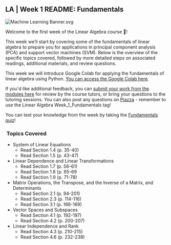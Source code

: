 LA | Week 1 README: Fundamentals
--------------------------------

![Machine Learning Banner.svg](https://wustl-catalog.instructure.com/courses/254/files/25267/download)

Welcome to the first week of the Linear Algebra course 📣! 

This week we’ll start by covering some of the fundamentals of linear algebra to prepare you for applications in principal component analysis (PCA) and support vector machines (SVM). Below is the overview of the specific topics covered, followed by more detailed steps on associated readings, additional materials, and review questions.

This week we will introduce Google Colab for applying the fundamentals of linear algebra using Python. [You can access the Google Colab here](https://wustl-catalog.instructure.com/courses/254/pages/la-programming-practice-1-fundamentals "[LA] Programming Practice 1: Fundamentals "). 

If you'd like additional feedback, you can [submit your work from the modules here](https://wustl-catalog.instructure.com/courses/254/assignments/1196 "[LA] Submission 1: Fundamentals") for review by the course tutors, or bring your questions to the tutoring sessions. You can also post any questions on [Piazza](https://piazza.com/class/li3om30wsqx4yu) - remember to use the Linear Algebra Week\_1\_Fundamentals tag! 

You can test your knowledge from the week by taking the [Fundamentals quiz](https://wustl-catalog.instructure.com/courses/254/assignments/1182 "[LA] Quiz 1: Fundamentals ")! 

###  Topics Covered

*   System of Linear Equations
    *   Read Section 1.4 (p. 35-40)
    *   Read Section 1.5 (p. 43-47)
*   Linear Dependence and Linear Transformations
    *   Read Section 1.7 (p. 56-61) 
    *   Read Section 1.8 (p. 65-69
    *   Read Section 1.9 (p. 71-78)
*   Matrix Operations, the Transpose, and the Inverse of a Matrix, and Determinants 
    *   Read Section 2.1 (p. 94-201)
    *   Read Section 2.3 (p. 114-116)
    *   Read Section 3.1 (p. 166-169)
*   Vector Spaces and Subspaces
    *   Read Section 4.1 (p. 192-197)
    *   Read Section 4.2 (p. 200-207)
*   Linear Independence and Rank
    *   Read Section 4.3 (p. 210-215) 
    *   Read Section 4.6 (p. 232-238)